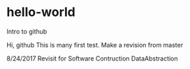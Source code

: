 # hello-world
Intro to github

Hi, github
This is many first test.  Make a revision from master

8/24/2017 Revisit for Software Contruction DataAbstraction
